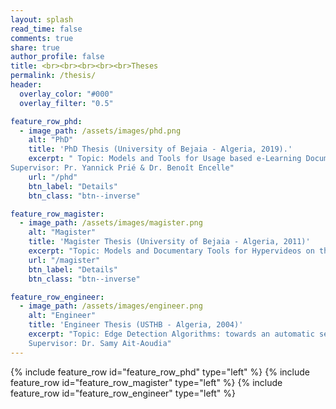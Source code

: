 ```yaml
---
layout: splash
read_time: false
comments: true
share: true
author_profile: false
title: <br><br><br><br><br>Theses
permalink: /thesis/
header:
  overlay_color: "#000"
  overlay_filter: "0.5"

feature_row_phd:
  - image_path: /assets/images/phd.png
    alt: "PhD"
    title: 'PhD Thesis (University of Bejaia - Algeria, 2019).'
    excerpt: " Topic: Models and Tools for Usage based e-Learning Documents Reengineering 
Supervisor: Pr. Yannick Prié & Dr. Benoît Encelle"
    url: "/phd"
    btn_label: "Details"
    btn_class: "btn--inverse"

feature_row_magister:
  - image_path: /assets/images/magister.png
    alt: "Magister"
    title: 'Magister Thesis (University of Bejaia - Algeria, 2011)'
    excerpt: "Topic: Models and Documentary Tools for Hypervideos on the Web. Supervisor: Pr. Yannick Prié & Dr. Olivier Aubert"
    url: "/magister"
    btn_label: "Details"
    btn_class: "btn--inverse"

feature_row_engineer:
  - image_path: /assets/images/engineer.png
    alt: "Engineer"
    title: 'Engineer Thesis (USTHB - Algeria, 2004)'
    excerpt: "Topic: Edge Detection Algorithms: towards an automatic selector of an optimal detection operator 
    Supervisor: Dr. Samy Ait-Aoudia"
---
```

{% include feature_row id="feature_row_phd" type="left" %}
{% include feature_row id="feature_row_magister" type="left" %}
{% include feature_row id="feature_row_engineer" type="left" %}
